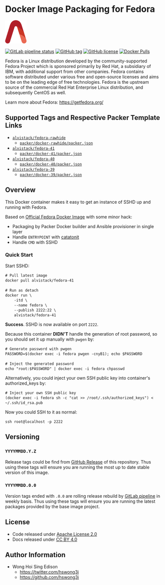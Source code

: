 # Docker Image Packaging for Fedora

<a href="https://alvistack.com" title="AlviStack" target="_blank"><img src="/alvistack.svg" height="75" alt="AlviStack"></a>

[![GitLab pipeline
status](https://img.shields.io/gitlab/pipeline/alvistack/docker-fedora/master)](https://gitlab.com/alvistack/docker-fedora/-/pipelines)
[![GitHub
tag](https://img.shields.io/github/tag/alvistack/docker-fedora.svg)](https://github.com/alvistack/docker-fedora/tags)
[![GitHub
license](https://img.shields.io/github/license/alvistack/docker-fedora.svg)](https://github.com/alvistack/docker-fedora/blob/master/LICENSE)
[![Docker
Pulls](https://img.shields.io/docker/pulls/alvistack/fedora-41.svg)](https://hub.docker.com/r/alvistack/fedora-41)

Fedora is a Linux distribution developed by the community-supported
Fedora Project which is sponsored primarily by Red Hat, a subsidiary of
IBM, with additional support from other companies. Fedora contains
software distributed under various free and open-source licenses and
aims to be on the leading edge of free technologies. Fedora is the
upstream source of the commercial Red Hat Enterprise Linux distribution,
and subsequently CentOS as well.

Learn more about Fedora: <https://getfedora.org/>

## Supported Tags and Respective Packer Template Links

- [`alvistack/fedora-rawhide`](https://hub.docker.com/r/alvistack/fedora-rawhide)
  - [`packer/docker-rawhide/packer.json`](https://github.com/alvistack/docker-fedora/blob/master/packer/docker-rawhide/packer.json)
- [`alvistack/fedora-41`](https://hub.docker.com/r/alvistack/fedora-41)
  - [`packer/docker-41/packer.json`](https://github.com/alvistack/docker-fedora/blob/master/packer/docker-41/packer.json)
- [`alvistack/fedora-40`](https://hub.docker.com/r/alvistack/fedora-40)
  - [`packer/docker-40/packer.json`](https://github.com/alvistack/docker-fedora/blob/master/packer/docker-40/packer.json)
- [`alvistack/fedora-39`](https://hub.docker.com/r/alvistack/fedora-39)
  - [`packer/docker-39/packer.json`](https://github.com/alvistack/docker-fedora/blob/master/packer/docker-39/packer.json)

## Overview

This Docker container makes it easy to get an instance of SSHD up and
running with Fedora.

Based on [Official Fedora Docker
Image](https://hub.docker.com/_/fedora/) with some minor hack:

- Packaging by Packer Docker builder and Ansible provisioner in single
  layer
- Handle `ENTRYPOINT` with
  [catatonit](https://github.com/openSUSE/catatonit)
- Handle `CMD` with SSHD

### Quick Start

Start SSHD:

    # Pull latest image
    docker pull alvistack/fedora-41

    # Run as detach
    docker run \
        -itd \
        --name fedora \
        --publish 2222:22 \
        alvistack/fedora-41

**Success**. SSHD is now available on port `2222`.

Because this container **DIDN'T** handle the generation of root
password, so you should set it up manually with `pwgen` by:

    # Generate password with pwgen
    PASSWORD=$(docker exec -i fedora pwgen -cnyB1); echo $PASSWORD

    # Inject the generated password
    echo "root:$PASSWORD" | docker exec -i fedora chpasswd

Alternatively, you could inject your own SSH public key into container's
authorized_keys by:

    # Inject your own SSH public key
    (docker exec -i fedora sh -c "cat >> /root/.ssh/authorized_keys") < ~/.ssh/id_rsa.pub

Now you could SSH to it as normal:

    ssh root@localhost -p 2222

## Versioning

### `YYYYMMDD.Y.Z`

Release tags could be find from [GitHub
Release](https://github.com/alvistack/docker-fedora/tags) of this
repository. Thus using these tags will ensure you are running the most
up to date stable version of this image.

### `YYYYMMDD.0.0`

Version tags ended with `.0.0` are rolling release rebuild by [GitLab
pipeline](https://gitlab.com/alvistack/docker-fedora/-/pipelines) in
weekly basis. Thus using these tags will ensure you are running the
latest packages provided by the base image project.

## License

- Code released under [Apache License 2.0](LICENSE)
- Docs released under [CC BY
  4.0](http://creativecommons.org/licenses/by/4.0/)

## Author Information

- Wong Hoi Sing Edison
  - <https://twitter.com/hswong3i>
  - <https://github.com/hswong3i>

